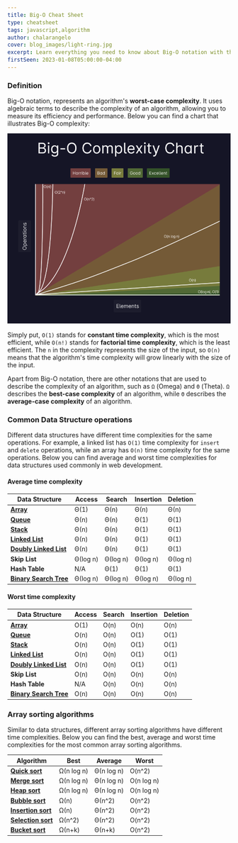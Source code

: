 ```yaml
---
title: Big-O Cheat Sheet
type: cheatsheet
tags: javascript,algorithm
author: chalarangelo
cover: blog_images/light-ring.jpg
excerpt: Learn everything you need to know about Big-O notation with this handy cheatsheet.
firstSeen: 2023-01-08T05:00:00-04:00
---
```


### Definition

Big-O notation, represents an algorithm's **worst-case complexity**. It uses algebraic terms to describe the complexity of an algorithm, allowing you to measure its efficiency and performance. Below you can find a chart that illustrates Big-O complexity:

![Big-O Complexity Chart](./blog_images/big-o-complexity.png)

Simply put, `O(1)` stands for **constant time complexity**, which is the most efficient, while `O(n!)` stands for **factorial time complexity**, which is the least efficient. The `n` in the complexity represents the size of the input, so `O(n)` means that the algorithm's time complexity will grow linearly with the size of the input.

Apart from Big-O notation, there are other notations that are used to describe the complexity of an algorithm, such as `Ω` (Omega) and `Θ` (Theta). `Ω` describes the **best-case complexity** of an algorithm, while `Θ` describes the **average-case complexity** of an algorithm.

### Common Data Structure operations

Different data structures have different time complexities for the same operations. For example, a linked list has `O(1)` time complexity for `insert` and `delete` operations, while an array has `O(n)` time complexity for the same operations. Below you can find average and worst time complexities for data structures used commonly in web development.

#### Average time complexity

| Data Structure | Access | Search | Insertion | Deletion |
| --- | --- | --- | --- | --- |
| [**Array**](/articles/s/js-native-data-structures) | Θ(1) | Θ(n) | Θ(n) | Θ(n) |
| [**Queue**](/articles/s/js-data-structures-queue) | Θ(n) | Θ(n) | Θ(1) | Θ(1) |
| [**Stack**](/articles/s/js-data-structures-stack) | Θ(n) | Θ(n) | Θ(1) | Θ(1) |
| [**Linked List**](/articles/s/js-data-structures-linked-list) | Θ(n) | Θ(n) | Θ(1) | Θ(1) |
| [**Doubly Linked List**](/articles/s/js-data-structures-doubly-linked-list) | Θ(n) | Θ(n) | Θ(1) | Θ(1) |
| **Skip List** | Θ(log n) | Θ(log n) | Θ(log n) | Θ(log n) |
| **Hash Table** | N/A | Θ(1) | Θ(1) | Θ(1) |
| [**Binary Search Tree**](/articles/s/js-data-structures-binary-search-tree) | Θ(log n) | Θ(log n) | Θ(log n) | Θ(log n) |

#### Worst time complexity

| Data Structure | Access | Search | Insertion | Deletion |
| --- | --- | --- | --- | --- |
| [**Array**](/articles/s/js-native-data-structures) | O(1) | O(n) | O(n) | O(n) |
| [**Queue**](/articles/s/js-data-structures-queue) | O(n) | O(n) | O(1) | O(1) |
| [**Stack**](/articles/s/js-data-structures-stack) | O(n) | O(n) | O(1) | O(1) |
| [**Linked List**](/articles/s/js-data-structures-linked-list) | O(n) | O(n) | O(1) | O(1) |
| [**Doubly Linked List**](/articles/s/js-data-structures-doubly-linked-list) | O(n) | O(n) | O(1) | O(1) |
| **Skip List** | O(n) | O(n) | O(n) | O(n) |
| **Hash Table** | N/A | O(n) | O(n) | O(n) |
| [**Binary Search Tree**](/articles/s/js-data-structures-binary-search-tree) | O(n) | O(n) | O(n) | O(n) |

### Array sorting algorithms

Similar to data structures, different array sorting algorithms have different time complexities. Below you can find the best, average and worst time complexities for the most common array sorting algorithms.

| Algorithm | Best | Average | Worst |
| --- | --- | --- | --- |
| [**Quick sort**](/js/s/quick-sort) | Ω(n log n) | Θ(n log n) | O(n^2) |
| [**Merge sort**](/js/s/merge-sort) | Ω(n log n) | Θ(n log n) | O(n log n) |
| [**Heap sort**](/js/s/heapsort) | Ω(n log n) | Θ(n log n) | O(n log n) |
| [**Bubble sort**](/js/s/bubble-sort) | Ω(n) | Θ(n^2) | O(n^2) |
| [**Insertion sort**](/js/s/insertion-sort) | Ω(n) | Θ(n^2) | O(n^2) |
| [**Selection sort**](/js/s/selection-sort) | Ω(n^2) | Θ(n^2) | O(n^2) |
| [**Bucket sort**](/js/s/bucket-sort) | Ω(n+k) | Θ(n+k) | O(n^2) |
